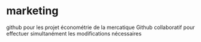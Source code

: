 # marketing
github pour les projet économétrie de la mercatique
Github collaboratif pour effectuer simultanément les modifications nécessaires 
